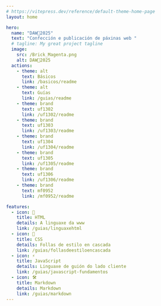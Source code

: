 ```yaml
---
# https://vitepress.dev/reference/default-theme-home-page
layout: home

hero:
  name: "DAW🧊2025"
  text: "Confección e publicación de páxinas web "
  # tagline: My great project tagline
  image:
    src: /Brick_Magenta.png
    alt: DAW🧊2025
  actions:  
    - theme: alt
      text: Básicos
      link: /basicos/readme
    - theme: alt
      text: Guías
      link: /guias/readme
    - theme: brand
      text: uf1302
      link: /uf1302/readme
    - theme: brand
      text: uf1303
      link: /uf1303/readme
    - theme: brand
      text: uf1304
      link: /uf1304/readme
    - theme: brand
      text: uf1305
      link: /uf1305/readme
    - theme: brand
      text: uf1306
      link: /uf1306/readme
    - theme: brand
      text: mf0952
      link: /mf0952/readme

features:
  - icon: 📐
    title: HTML
    details: A linguaxe da www
    link: /guias/linguaxehtml
  - icon: 🎨
    title: CSS
    details: Follas de estilo en cascada
    link: /guias/follasdeestiloencascada
  - icon: ⚡
    title: JavaScript
    details: Linguaxe de guión do lado cliente
    link: /guias/javascript-fundamentos
  - icon: 🛠️
    title: Markdown
    details: Markdown
    link: /guias/markdown
---
```


